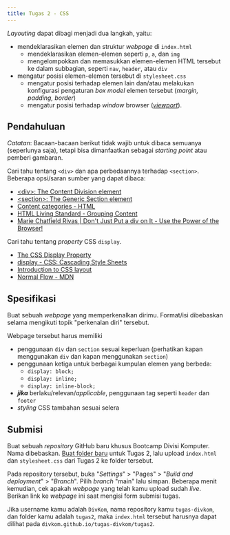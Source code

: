 ```yaml
---
title: Tugas 2 - CSS
---
```


*Layouting* dapat dibagi menjadi dua langkah, yaitu:
* mendeklarasikan elemen dan struktur *webpage* di `index.html`
  * mendeklarasikan elemen-elemen seperti `p`, `a`, dan `img`
  * mengelompokkan dan memasukkan elemen-elemen HTML tersebut ke dalam subbagian, seperti `nav`, `header`, atau `div`
* mengatur posisi elemen-elemen tersebut di `stylesheet.css`
  * mengatur posisi terhadap elemen lain dan/atau melakukan konfigurasi pengaturan *box model* elemen tersebut (*margin, padding, border*)
  * mengatur posisi terhadap *window* browser ([*viewport*](https://en.wikipedia.org/wiki/Viewport)).

## Pendahuluan 
*Catatan*: Bacaan-bacaan berikut tidak wajib untuk dibaca semuanya (seperlunya saja), tetapi bisa dimanfaatkan sebagai *starting point* atau pemberi gambaran. 

Cari tahu tentang `<div>` dan apa perbedaannya terhadap `<section>`. Beberapa opsi/saran sumber yang dapat dibaca:
* [\<div>: The Content Division element](https://developer.mozilla.org/en-US/docs/Web/HTML/Element/div)
* [\<section>: The Generic Section element](https://developer.mozilla.org/en-US/docs/Web/HTML/Element/section)
* [Content categories - HTML](https://developer.mozilla.org/en-US/docs/Web/HTML/Content_categories)
* [HTML Living Standard - Grouping Content](https://html.spec.whatwg.org/multipage/sections.html)
* [Marie Chatfield Rivas | Don't Just Put a div on It - Use the Power of the Browser!](https://mariechatfield.com/blog/semantic-html)

Cari tahu tentang *property* CSS `display`.
* [The CSS Display Property](https://www.freecodecamp.org/news/the-css-display-property-display-none-display-table-inline-block-and-more/)
* [display - CSS: Cascading Style Sheets](https://developer.mozilla.org/en-US/docs/Web/CSS/display)
* [Introduction to CSS layout](https://developer.mozilla.org/en-US/docs/Learn/CSS/CSS_layout/Introduction)
* [Normal Flow - MDN](https://developer.mozilla.org/en-US/docs/Learn/CSS/CSS_layout/Normal_Flow)

## Spesifikasi
Buat sebuah *webpage* yang memperkenalkan dirimu. Format/isi dibebaskan selama mengikuti topik "perkenalan diri" tersebut.

Webpage tersebut harus memiliki
* penggunaan `div` dan `section` sesuai keperluan (perhatikan kapan menggunakan `div` dan kapan menggunakan `section`)
* penggunaan ketiga untuk berbagai kumpulan elemen yang berbeda:
  * `display: block;`
  * `display: inline;`
  * `display: inline-block;`
* ***jika*** berlaku/relevan/*applicable*, penggunaan tag seperti `header` dan `footer`
* *styling* CSS tambahan sesuai selera

## Submisi
Buat sebuah *repository* GitHub baru khusus Bootcamp Divisi Komputer. Nama dibebaskan. [Buat folder baru](https://medium.com/@kartikagrawal7196/how-to-create-a-folder-in-a-github-repository-36b0fd8f9bf8) untuk Tugas 2, lalu upload `index.html` dan `stylesheet.css` dari Tugas 2 ke folder tersebut.

Pada repository tersebut, buka "*Settings*" > "Pages" > "*Build and deployment*" > "*Branch*". Pilih *branch* "main" lalu simpan. Beberapa menit kemudian, cek apakah *webpage* yang telah kamu upload sudah *live*. Berikan link ke *webpage* ini saat mengisi form submisi tugas.

Jika username kamu adalah `DivKom`, nama repository kamu `tugas-divkom`, dan folder kamu adalah `tugas2`, maka `index.html` tersebut harusnya dapat dilihat pada `divkom.github.io/tugas-divkom/tugas2`.
